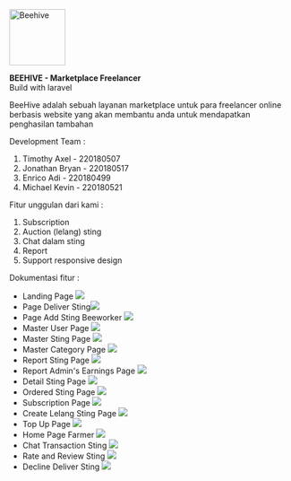 <img src="https://mhs.sib.stts.edu/k3behive/assets/logo.jpg" alt="Beehive" width="100">

**BEEHIVE - Marketplace Freelancer** <br>
Build with laravel 

BeeHive adalah sebuah layanan marketplace untuk para freelancer online berbasis website yang akan membantu anda untuk mendapatkan penghasilan tambahan

Development Team : 
<ol>
<li>Timothy Axel - 220180507</li>
<li>Jonathan Bryan - 220180517</li>
<li>Enrico Adi - 220180499</li>
<li>Michael Kevin - 220180521</li>
</ol>

    
Fitur unggulan dari kami :
1. Subscription
2. Auction  (lelang) sting
3. Chat dalam sting
4. Report 
5. Support responsive design


Dokumentasi fitur : <br>

<ul> 
<li>Landing Page
<img src="https://git.sib.stts.edu/FAI2022/Kelompok3-BeeHive/raw/master/public/assets/documentation/dokumentasi1.jpg"/>  </li>
<li>Page Deliver Sting<img src="https://git.sib.stts.edu/FAI2022/Kelompok3-BeeHive/raw/master/public/assets/documentation/dokumentasi2.jpg"/> </li>

<li>Page Add Sting Beeworker
<img src="https://git.sib.stts.edu/FAI2022/Kelompok3-BeeHive/raw/master/public/assets/documentation/dokumentasi14.jpg"/> 
</li>

<li>Master User Page
<img src="https://git.sib.stts.edu/FAI2022/Kelompok3-BeeHive/raw/master/public/assets/documentation/dokumentasi3.jpg"/> </li>

<li>Master Sting Page
<img src="https://git.sib.stts.edu/FAI2022/Kelompok3-BeeHive/raw/master/public/assets/documentation/dokumentasi4.png"/> </li>

<li>Master Category Page
<img src="https://git.sib.stts.edu/FAI2022/Kelompok3-BeeHive/raw/master/public/assets/documentation/dokumentasi9.jpg"/>  </li>

<li>Report Sting Page
<img src="https://git.sib.stts.edu/FAI2022/Kelompok3-BeeHive/raw/master/public/assets/documentation/dokumentasi5.png"/> </li>

<li>Report Admin's Earnings Page
<img src="https://git.sib.stts.edu/FAI2022/Kelompok3-BeeHive/raw/master/public/assets/documentation/dokumentasi6.png"/> </li>

<li>Detail Sting Page
<img src="https://git.sib.stts.edu/FAI2022/Kelompok3-BeeHive/raw/master/public/assets/documentation/dokumentasi7.png"/> </li>

<li>Ordered Sting Page
<img src="https://git.sib.stts.edu/FAI2022/Kelompok3-BeeHive/raw/master/public/assets/documentation/dokumentasi8.png"/> </li>

<li>Subscription Page
<img src="https://git.sib.stts.edu/FAI2022/Kelompok3-BeeHive/raw/master/public/assets/documentation/dokumentasi10.jpg"/></li>

<li>Create Lelang Sting Page
<img src="https://git.sib.stts.edu/FAI2022/Kelompok3-BeeHive/raw/master/public/assets/documentation/dokumentasi11.jpg"/> </li> 

<li>Top Up Page
<img src="https://git.sib.stts.edu/FAI2022/Kelompok3-BeeHive/raw/master/public/assets/documentation/dokumentasi12.jpg"/>  </li>

<li>Home Page Farmer
<img src="https://git.sib.stts.edu/FAI2022/Kelompok3-BeeHive/raw/master/public/assets/documentation/dokumentasi13.jpg"/> </li>

<li>Chat Transaction Sting <img src="https://git.sib.stts.edu/FAI2022/Kelompok3-BeeHive/raw/master/public/assets/documentation/dokumentasi15.jpg"/></li>

<li>Rate and Review Sting 
<img src="https://git.sib.stts.edu/FAI2022/Kelompok3-BeeHive/raw/master/public/assets/documentation/dokumentasi16.jpg"/> </li>

<li>Decline Deliver Sting 
<img src="https://git.sib.stts.edu/FAI2022/Kelompok3-BeeHive/raw/master/public/assets/documentation/dokumentasi17.jpg"/> 
</li>

</ul>
